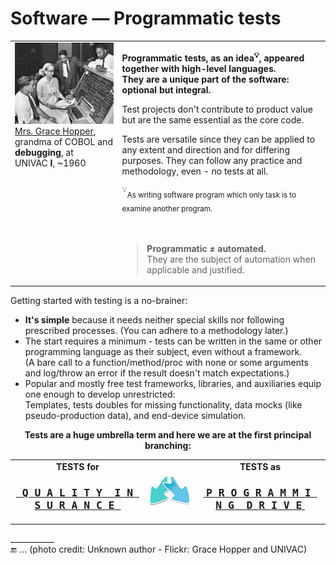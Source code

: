 # Software &mdash; Programmatic tests

<table><tr valign="top"><td><picture><img alt="&nbsp;UNIVAC 1 console, ~1960" src="../../_rsc/_img/photo/hist/1960.Univac1.Grace_Hopper.jpg"></picture><br />
<a href="../../pencraft/README+/quotes/README+/contributors/README.md#Grace-Hopper">Mrs.&nbsp;Grace Hopper</a>, grandma of COBOL and <b>debugging</b>, at UNIVAC&nbsp;<b>I</b>, ~1960
</td><td>
<p><b>Programmatic tests, as an idea<sup>💡</sup>, appeared together with high-level languages.<br />
They are a unique part of the software: optional but integral.</b></p>
<p>Test projects don't contribute to product value but are the same essential as the core code. </p>
<p>Tests are versatile since they can be applied to any extent and direction and for differing purposes. They can follow any practice and methodology, even - no tests at all.</p>
<sup>💡</sup><sub>As writing software program which only task is to examine another program.</sub>
<br /><br /><br />
<blockquote><b>Programmatic ≠ automated.</b><br />They are the subject of automation when applicable and justified.</blockquote>
</td></tr></table>

Getting started with testing is a no-brainer:

+ **It's simple** because it needs neither special skills nor following prescribed processes. (You can adhere to a methodology later.)
+ The start requires a minimum - tests can be written in the same or other programming language as their subject, even without a framework.\
(A bare call to a function/method/proc with none or some arguments and log/throw an error if the result doesn't match expectations.)
+ Popular and mostly free test frameworks, libraries, and auxiliaries equip one enough to develop unrestricted:\
Templates, tests doubles for missing functionality, data mocks (like pseudo-production data), and end-device simulation.

<p align="center"><b>Tests are a huge umbrella term and here we are at the first principal branching:</b></p>
<table><tr><td>
  <div align="center"><b>TESTS for</b><br /><h3><a href="asQA/"><samp><ins>&nbsp;Q&thinsp;U&thinsp;A&thinsp;L&thinsp;I&thinsp;T&thinsp;Y&nbsp;&nbsp;I&thinsp;N&thinsp;S&thinsp;U&thinsp;R&thinsp;A&thinsp;N&thinsp;C&thinsp;E&nbsp;</ins></samp></a></h3></div>
</td><td><picture><img alt="&nbsp;arrows down left and right" src="../../_rsc/_img/signs/arrows/arrows-overlay_bifurc-down.jpg"/></picture></td><td>
  <div align="center"><b>TESTS as</b><br /><h3><a href="asDrive/"><b><ins>&nbsp;<samp>P&thinsp;R&thinsp;O&thinsp;G&thinsp;R&thinsp;A&thinsp;M&thinsp;M&thinsp;I&thinsp;N&thinsp;G&nbsp;&nbsp;D&thinsp;R&thinsp;I&thinsp;V&thinsp;E</samp>&nbsp;</ins></b></a></h3></div>
</td></tr></table>

\___________\
:end: ... (photo credit: Unknown author - Flickr: Grace Hopper and UNIVAC)
